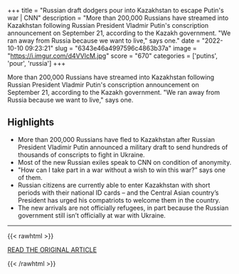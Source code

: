 +++
title = "Russian draft dodgers pour into Kazakhstan to escape Putin's war | CNN"
description = "More than 200,000 Russians have streamed into Kazakhstan following Russian President Vladmir Putin's conscription announcement on September 21, according to the Kazakh government. \"We ran away from Russia because we want to live,\" says one."
date = "2022-10-10 09:23:21"
slug = "6343e46a4997596c4863b37a"
image = "https://i.imgur.com/d4VVlcM.jpg"
score = "670"
categories = ['putins', 'pour', 'russia']
+++

More than 200,000 Russians have streamed into Kazakhstan following Russian President Vladmir Putin's conscription announcement on September 21, according to the Kazakh government. \"We ran away from Russia because we want to live,\" says one.

## Highlights

- More than 200,000 Russians have fled to Kazakhstan after Russian President Vladimir Putin announced a military draft to send hundreds of thousands of conscripts to fight in Ukraine.
- Most of the new Russian exiles speak to CNN on condition of anonymity.
- "How can I take part in a war without a wish to win this war?” says one of them.
- Russian citizens are currently able to enter Kazakhstan with short periods with their national ID cards – and the Central Asian country’s President has urged his compatriots to welcome them in the country.
- The new arrivals are not officially refugees, in part because the Russian government still isn’t officially at war with Ukraine.

---

{{< rawhtml >}}
  <p class="article-category">
    <a target="_blank" href="https://www.cnn.com/2022/10/09/europe/russia-draft-dodgers-kazakhstan-intl-hnk/index.html">READ THE ORIGINAL ARTICLE</a>
  </p>
{{< /rawhtml >}}

